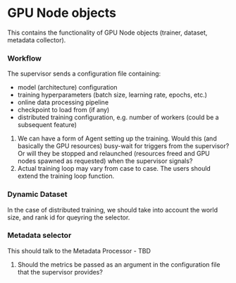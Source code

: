# GPU Node objects

This contains the functionality of GPU Node objects (trainer, dataset, metadata collector).

### Workflow

The supervisor sends a configuration file containing:
* model (architecture) configuration
* training hyperparameters (batch size, learning rate, epochs, etc.)
* online data processing pipeline
* checkpoint to load from (if any)
* distributed training configuration, e.g. number of workers (could be a subsequent feature)

1. We can have a form of Agent setting up the training. Would this (and basically the GPU resources) busy-wait for triggers from the supervisor? Or will they be stopped and relaunched (resources freed and GPU nodes spawned as requested) when the supervisor signals?
2. Actual training loop may vary from case to case. The users should extend the training loop function.

### Dynamic Dataset

In the case of distributed training, we should take into account the world size, and rank id for queyring the selector.

### Metadata selector

This should talk to the Metadata Processor - TBD
1. Should the metrics be passed as an argument in the configuration file that the supervisor provides?